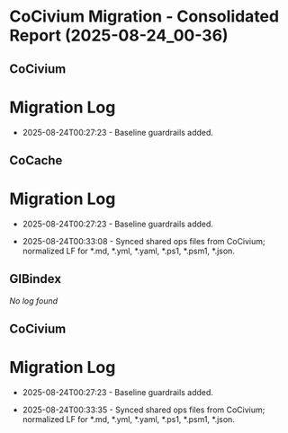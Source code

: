 <!-- status: stub; target: 150+ words -->
<!-- status: stub; target: 150+ words -->
<!-- status: stub; target: 150+ words -->
<!-- status: stub; target: 150+ words -->
<!-- status: stub; target: 150+ words -->
# CoCivium Migration - Consolidated Report (2025-08-24_00-36)

## CoCivium
# Migration Log

- 2025-08-24T00:27:23 - Baseline guardrails added.


## CoCache
# Migration Log

- 2025-08-24T00:27:23 - Baseline guardrails added.


- 2025-08-24T00:33:08 - Synced shared ops files from CoCivium; normalized LF for *.md, *.yml, *.yaml, *.ps1, *.psm1, *.json.

## GIBindex
_No log found_

## CoCivium
# Migration Log

- 2025-08-24T00:27:23 - Baseline guardrails added.


- 2025-08-24T00:33:35 - Synced shared ops files from CoCivium; normalized LF for *.md, *.yml, *.yaml, *.ps1, *.psm1, *.json.







